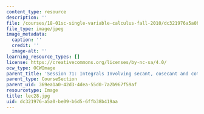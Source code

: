 ```yaml
---
content_type: resource
description: ''
file: /courses/18-01sc-single-variable-calculus-fall-2010/dc321976a5a0be09b6d56ffb38b419aa_lec28.jpg
file_type: image/jpeg
image_metadata:
  caption: ''
  credit: ''
  image-alt: ''
learning_resource_types: []
license: https://creativecommons.org/licenses/by-nc-sa/4.0/
ocw_type: OCWImage
parent_title: 'Session 71: Integrals Involving secant, cosecant and cotangent'
parent_type: CourseSection
parent_uid: 369ea1a0-42d3-4dea-55d0-7a2b967f59af
resourcetype: Image
title: lec28.jpg
uid: dc321976-a5a0-be09-b6d5-6ffb38b419aa
---
```

